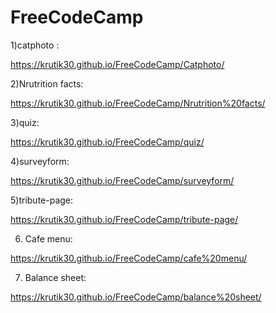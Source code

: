 # FreeCodeCamp

1)catphoto :

https://krutik30.github.io/FreeCodeCamp/Catphoto/

2)Nrutrition facts:

https://krutik30.github.io/FreeCodeCamp/Nrutrition%20facts/

3)quiz:

https://krutik30.github.io/FreeCodeCamp/quiz/

4)surveyform:

https://krutik30.github.io/FreeCodeCamp/surveyform/

5)tribute-page:

https://krutik30.github.io/FreeCodeCamp/tribute-page/

6) Cafe menu:

https://krutik30.github.io/FreeCodeCamp/cafe%20menu/

7) Balance sheet:

https://krutik30.github.io/FreeCodeCamp/balance%20sheet/

